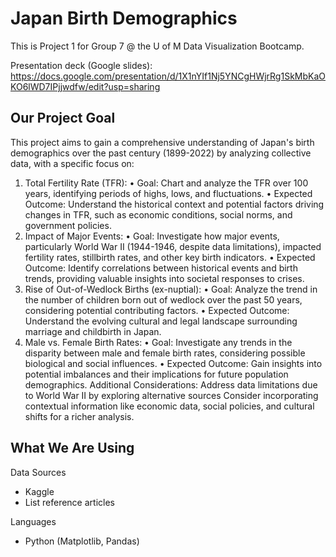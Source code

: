 

# Japan Birth Demographics

This is Project 1 for Group 7 @ the U of M Data Visualization Bootcamp.

Presentation deck (Google slides):  https://docs.google.com/presentation/d/1X1nYIf1Nj5YNCgHWjrRg1SkMbKaOKO6lWD7IPjjwdfw/edit?usp=sharing

## Our Project Goal
This project aims to gain a comprehensive understanding of Japan's birth demographics over the past century (1899-2022) by analyzing collective data, with a specific focus on:
1. Total Fertility Rate (TFR):
•	Goal: Chart and analyze the TFR over 100 years, identifying periods of highs, lows, and fluctuations.
•	Expected Outcome: Understand the historical context and potential factors driving changes in TFR, such as economic conditions, social norms, and government policies.
2. Impact of Major Events:
•	Goal: Investigate how major events, particularly World War II (1944-1946, despite data limitations), impacted fertility rates, stillbirth rates, and other key birth indicators.
•	Expected Outcome: Identify correlations between historical events and birth trends, providing valuable insights into societal responses to crises.
3. Rise of Out-of-Wedlock Births (ex-nuptial):
•	Goal: Analyze the trend in the number of children born out of wedlock over the past 50 years, considering potential contributing factors.
•	Expected Outcome: Understand the evolving cultural and legal landscape surrounding marriage and childbirth in Japan.
4. Male vs. Female Birth Rates:
•	Goal: Investigate any trends in the disparity between male and female birth rates, considering possible biological and social influences.
•	Expected Outcome: Gain insights into potential imbalances and their implications for future population demographics.
Additional Considerations:
Address data limitations due to World War II by exploring alternative sources
Consider incorporating contextual information like economic data, social policies, and cultural shifts for a richer analysis.

## What We Are Using 
Data Sources
* Kaggle 
* List reference articles

Languages
* Python (Matplotlib, Pandas)

